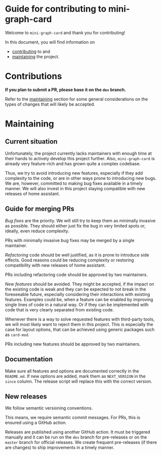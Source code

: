 # Guide for contributing to mini-graph-card

Welcome to `mini-graph-card` and thank you for contributing!

In this document, you will find information on
* [contributing](#contributions) to and
* [maintaining](#maintaining) the project.



# Contributions

**If you plan to submit a PR, please base it on the `dev` branch.**

Refer to the [maintaining](#maintaining) section for some general considerations on the types of changes that will likely be accepted.



# Maintaining

## Current situation
Unfortunately, the project currently lacks maintainers with enough time at their hands to actively develop this project further.
Also, `mini-graph-card` is already very feature-rich and has grown quite a complex codebase.

Thus, we try to avoid introducing new features, especially if they add complexity to the code, or are in other ways prone to introducing new bugs. 
We are, however, committed to making bug fixes available in a timely manner.
We will also invest in this project staying compatible with new releases of home assistant.

## Guide for merging PRs
*Bug fixes* are the priority.
We will still try to keep them as minimally invasive as possible.
They should either just fix the bug in very limited spots or, ideally, even reduce complexity.

PRs with minimally invasive bug fixes may be merged by a single maintainer.

*Refactoring* code should be well justified, as it is prone to introduce side effects.
Good reasons could be reducing complexity or restoring compatibility with new releases of home assistant.

PRs including refactoring code should be approved by two maintainers.

*New features* should be avoided.
They might be accepted, if the impact on the existing code is weak and they can be expected to not break in the foreseeable future, especially considering their interactions with existing features.
Examples could be, when a feature can be enabled by improving single lines of code in a natural way.
Or if they can be implemented with code that is very clearly separated from existing code.

Whenever there is a way to solve requested features with third-party tools, we will most likely want to reject them in this project.
This is especially the case for layout options, that can be achieved using generic packages such as `card-mod`.

PRs including new features should be approved by two maintainers.

## Documentation

Make sure all features and options are documented correctly in the `README.md`.
If new options are added, mark them as `NEXT_VERSION` in the `since` column.
The release script will replace this with the correct version.

## New releases
We follow semantic versioning conventions.

This means, we require semantic commit messages. For PRs, this is ensured using a GitHub action.

Releases are published using another GitHub action.
It must be triggered manually and it can be run on the `dev` branch for pre-releases or on the `master` branch for official releases.
We create frequent pre-releases (if there are changes) to ship improvements in a timely manner.
